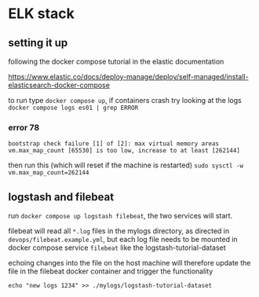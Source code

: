 # ELK stack

## setting it up
following the docker compose tutorial in the elastic documentation

https://www.elastic.co/docs/deploy-manage/deploy/self-managed/install-elasticsearch-docker-compose

to run type `docker compose up`, if containers crash try looking at the logs `docker compose logs es01 | grep ERROR`

### error 78
`bootstrap check failure [1] of [2]: max virtual memory areas vm.max_map_count [65530] is too low, increase to at least [262144]`

then run this (which will reset if the machine is restarted)
`sudo sysctl -w vm.max_map_count=262144`


## logstash and filebeat
run `docker compose up logstash filebeat`, the two services will start.

filebeat will read all `*.log` files in the mylogs directory, as directed in `devops/filebeat.example.yml`, but each log file needs to be mounted in docker compose service `filebeat` like the logstash-tutorial-dataset

echoing changes into the file on the host machine will therefore update the file in the filebeat docker container and trigger the functionality

```
echo "new logs 1234" >> ./mylogs/logstash-tutorial-dataset
```